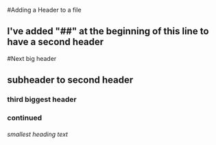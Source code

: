 #Adding a Header to a file
## I've added "##" at the beginning of this line to have a second header
#Next big header
## subheader to second header
### third biggest header
### continued
###### smallest heading text
